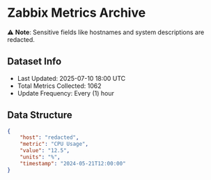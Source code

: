 # Zabbix Metrics Archive

⚠️ **Note**: Sensitive fields like hostnames and system descriptions are redacted.

## Dataset Info
- Last Updated: 2025-07-10 18:00 UTC
- Total Metrics Collected: 1062
- Update Frequency: Every (1) hour

## Data Structure
```json
{
    "host": "redacted",
    "metric": "CPU Usage",
    "value": "12.5",
    "units": "%",
    "timestamp": "2024-05-21T12:00:00"
}
```
